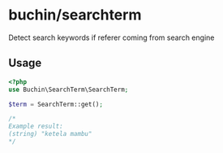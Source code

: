 # buchin/searchterm
Detect search keywords if referer coming from search engine

## Usage
```php
<?php
use Buchin\SearchTerm\SearchTerm;

$term = SearchTerm::get();

/*
Example result:
(string) "ketela mambu"
*/
```